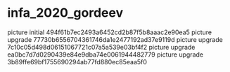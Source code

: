 # infa_2020_gordeev
picture initial 494f61b7ec2493a6452cd2b87f5b8aaac2e90ea5
picture upgrade 77730b6556704361746da1e2477192ad37e9119d
picture upgrade 7c10c05d498d06151067721c07a5a539e03bf4f2
picture upgrade ea0bc7d7d0290439e84e9dba74e0061944482779
picture upgrade 3b89ffe69bf1755690294ab77fd880ec85eaa5f0

